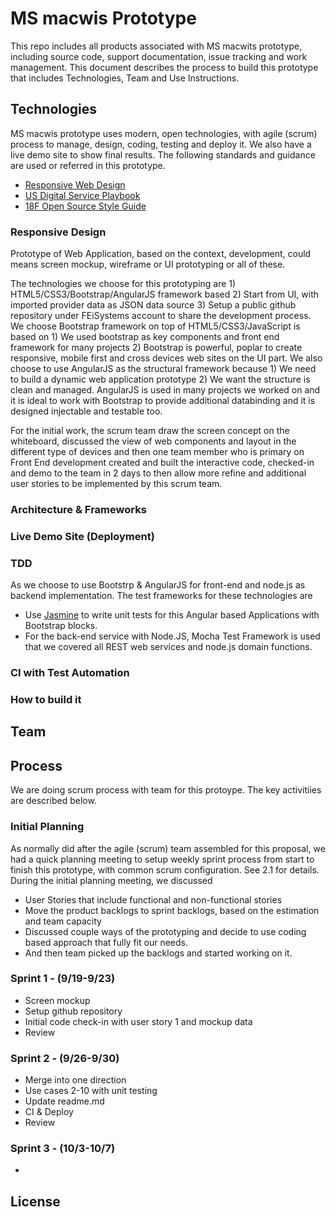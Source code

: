 # MS macwis Prototype
This repo includes all products associated with MS macwits prototype, including source code, support documentation, issue tracking and work management.
This document describes the process to build this prototype that includes Technologies, Team and Use Instructions.

## Technologies
MS macwis prototype uses modern, open technologies, with agile (scrum) process to manage, design, coding, testing and deploy it. We also have a live demo site to show final results.
The following standards and guidance are used or referred in this prototype.
- [Responsive Web Design](https://en.wikipedia.org/wiki/Responsive_web_design)
- [US Digital Service Playbook](https://playbook.cio.gov/)
- [18F Open Source Style Guide](https://pages.18f.gov/open-source-guide/)

### Responsive Design

Prototype of Web Application, based on the context, development, could means screen mockup, wireframe or UI prototyping or all of these. 

The technologies we choose for this prototyping are 1) HTML5/CSS3/Bootstrap/AngularJS framework based 2) Start from UI, with imported provider data as JSON data source 3) Setup a public github repository under FEiSystems account to share the development process.
We choose Bootstrap framework on top of HTML5/CSS3/JavaScript is based on 1) We used bootstrap as key components and front end framework for many projects 2) Bootstrap is powerful, poplar to create responsive, mobile first and cross devices web sites on the UI part.
We also choose to use AngularJS as the structural framework because 1) We need to build a dynamic web application prototype 2) We want the structure is clean and managed. AngularJS is used in many projects we worked on and it is ideal to work with Bootstrap to provide additional databinding and it is designed injectable and testable too. 

For the initial work, the scrum team draw the screen concept on the whiteboard, discussed the view of web components and layout in the different type of devices and then one team member who is primary on Front End development created and built the interactive code, checked-in and demo to the team in 2 days to then allow more refine and additional user stories to be implemented by this scrum team.

### Architecture & Frameworks

### Live Demo Site (Deployment)

### TDD
As we choose to use Bootstrp & AngularJS for front-end and node.js as backend implementation. The test frameworks for these technologies are
- Use [Jasmine](http://jasmine.github.io/) to write unit tests for this Angular based Applications with Bootstrap blocks.
- For the back-end service with Node.JS, Mocha Test Framework is used that we covered all REST web services and node.js domain functions.


### CI with Test Automation

### How to build it

## Team 

## Process
We are doing scrum process with team for this protoype. The key activitiies are described below.

### Initial Planning
As normally did after the agile (scrum) team assembled for this proposal, we had a quick planning meeting to setup weekly sprint process from start to finish this prototype, with common scrum configuration. See 2.1 for details.
During the initial planning meeting, we discussed 
- User Stories that include functional and non-functional stories 
- Move the product backlogs to sprint backlogs, based on the estimation and team capacity 
- Discussed couple ways of the prototyping and decide to use coding based approach that fully fit our needs. 
- And then team picked up the backlogs and started working on it.

### Sprint 1 - (9/19-9/23)
- Screen mockup
- Setup github repository
- Initial code check-in with user story 1 and mockup data
- Review

### Sprint 2 - (9/26-9/30)
- Merge into one direction
- Use cases 2-10 with unit testing
- Update readme.md 
- CI & Deploy
- Review

### Sprint 3 - (10/3-10/7)
- 

## License